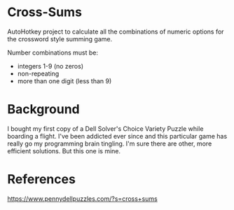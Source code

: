 # Cross-Sums
AutoHotkey project to calculate all the combinations of numeric options for the crossword style summing game.

Number combinations must be: 
* integers 1-9 (no zeros)
* non-repeating
* more than one digit (less than 9)

# Background
I bought my first copy of a Dell Solver's Choice Variety Puzzle while boarding a flight. I've been addicted ever since and this particular game has really go my programming brain tingling.  I'm sure there are other, more efficient solutions.  But this one is mine.

# References

https://www.pennydellpuzzles.com/?s=cross+sums
